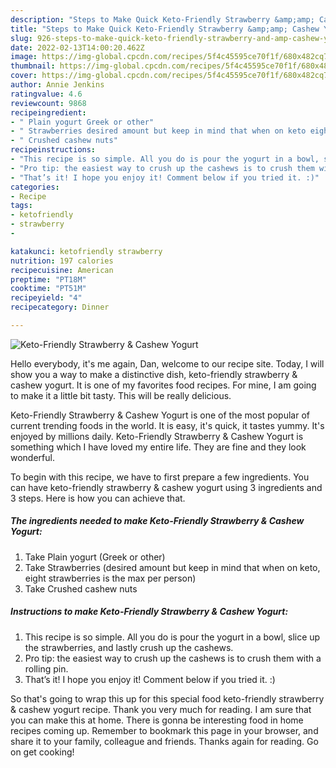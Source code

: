 ```yaml
---
description: "Steps to Make Quick Keto-Friendly Strawberry &amp;amp; Cashew Yogurt"
title: "Steps to Make Quick Keto-Friendly Strawberry &amp;amp; Cashew Yogurt"
slug: 926-steps-to-make-quick-keto-friendly-strawberry-and-amp-cashew-yogurt
date: 2022-02-13T14:00:20.462Z
image: https://img-global.cpcdn.com/recipes/5f4c45595ce70f1f/680x482cq70/keto-friendly-strawberry-cashew-yogurt-recipe-main-photo.jpg
thumbnail: https://img-global.cpcdn.com/recipes/5f4c45595ce70f1f/680x482cq70/keto-friendly-strawberry-cashew-yogurt-recipe-main-photo.jpg
cover: https://img-global.cpcdn.com/recipes/5f4c45595ce70f1f/680x482cq70/keto-friendly-strawberry-cashew-yogurt-recipe-main-photo.jpg
author: Annie Jenkins
ratingvalue: 4.6
reviewcount: 9868
recipeingredient:
- " Plain yogurt Greek or other"
- " Strawberries desired amount but keep in mind that when on keto eight strawberries is the max per person"
- " Crushed cashew nuts"
recipeinstructions:
- "This recipe is so simple. All you do is pour the yogurt in a bowl, slice up the strawberries, and lastly crush up the cashews."
- "Pro tip: the easiest way to crush up the cashews is to crush them with a rolling pin."
- "That’s it! I hope you enjoy it! Comment below if you tried it. :)"
categories:
- Recipe
tags:
- ketofriendly
- strawberry
- 

katakunci: ketofriendly strawberry  
nutrition: 197 calories
recipecuisine: American
preptime: "PT18M"
cooktime: "PT51M"
recipeyield: "4"
recipecategory: Dinner

---
```



![Keto-Friendly Strawberry &amp; Cashew Yogurt](https://img-global.cpcdn.com/recipes/5f4c45595ce70f1f/680x482cq70/keto-friendly-strawberry-cashew-yogurt-recipe-main-photo.jpg)

Hello everybody, it's me again, Dan, welcome to our recipe site. Today, I will show you a way to make a distinctive dish, keto-friendly strawberry &amp; cashew yogurt. It is one of my favorites food recipes. For mine, I am going to make it a little bit tasty. This will be really delicious.



Keto-Friendly Strawberry &amp; Cashew Yogurt is one of the most popular of current trending foods in the world. It is easy, it's quick, it tastes yummy. It's enjoyed by millions daily. Keto-Friendly Strawberry &amp; Cashew Yogurt is something which I have loved my entire life. They are fine and they look wonderful.


To begin with this recipe, we have to first prepare a few ingredients. You can have keto-friendly strawberry &amp; cashew yogurt using 3 ingredients and 3 steps. Here is how you can achieve that.

<!--inarticleads1-->

##### The ingredients needed to make Keto-Friendly Strawberry &amp; Cashew Yogurt:

1. Take  Plain yogurt (Greek or other)
1. Take  Strawberries (desired amount but keep in mind that when on keto, eight strawberries is the max per person)
1. Take  Crushed cashew nuts




<!--inarticleads2-->

##### Instructions to make Keto-Friendly Strawberry &amp; Cashew Yogurt:

1. This recipe is so simple. All you do is pour the yogurt in a bowl, slice up the strawberries, and lastly crush up the cashews.
1. Pro tip: the easiest way to crush up the cashews is to crush them with a rolling pin.
1. That’s it! I hope you enjoy it! Comment below if you tried it. :)




So that's going to wrap this up for this special food keto-friendly strawberry &amp; cashew yogurt recipe. Thank you very much for reading. I am sure that you can make this at home. There is gonna be interesting food in home recipes coming up. Remember to bookmark this page in your browser, and share it to your family, colleague and friends. Thanks again for reading. Go on get cooking!
